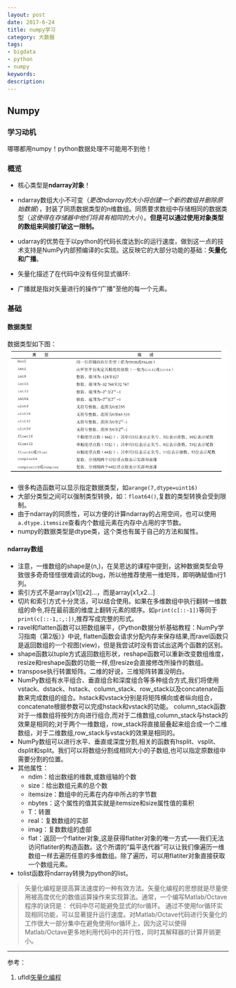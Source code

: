 ```yaml
---
layout: post
date: 2017-6-24
title: numpy学习
category: 大数据
tags: 
- bigdata
- python
- numpy
keywords: 
description: 
---
```


## Numpy

### 学习动机

哪哪都用numpy！python数据处理不可能用不到他！

### 概览
- 核心类型是**ndarray对象**！

- ndarray数组大小不可变（*更改ndarray的大小将创建一个新的数组并删除原始数据*），封装了同质数据类型的n维数组。同质要求数组中存储相同的数据类型（*这使得在存储器中他们将具有相同的大小*）。**但是可以通过使用对象类型的数组来间接打破这一限制。**
- udarray的优势在于以python的代码长度达到c的运行速度，做到这一点的技术支持是NumPy内部预编译的c实现。这反映它的大部分功能的基础：**矢量化和广播**。
- 矢量化描述了在代码中没有任何显式循环:
- 广播就是指对矢量进行的操作“广播”至他的每一个元素。

### 基础

#### 数据类型

数据类型如下图：
![](/img/numpydatatype.png)

- 很多构造函数可以显示指定数据类型，如`arange(7,dtype=uint16)`
- 大部分类型之间可以强制类型转换，如：`float64()`,复数的类型转换会受到限制。
- 由于ndarray的同质性，可以方便的计算ndarray的占用空间，也可以使用`a.dtype.itemsize`查看内个数组元素在内存中占用的字节数。
- numpy的数据类型是dtype类，这个类也有属于自己的方法和属性。


#### ndarray数组
<!-- more -->
- 注意，一维数组的shape是(n,)，在吴恩达的课程中提到，这种数据类型会导致很多奇奇怪怪很难调试的bug，所以他推荐使用一维矩阵，即明确赋值n行1列。
- 索引方式不是array[x1][x2]...，而是array[x1,x2...]
- 切片和索引方式十分灵活，可以结合使用。如果在多维数组中执行翻转一维数组的命令,将在最前面的维度上翻转元素的顺序。如`print(c[::-1])`等同于`print(c[::-1,:,:])`,推荐写成完整的形式。
- ravel和flatten函数可以把数组展平，《Python数据分析基础教程：NumPy学习指南（第2版）》中说, flatten函数会请求分配内存来保存结果,而ravel函数只是返回数组的一个视图(view)，但是我尝试时没有尝试出这两个函数的区别。
- shape函数以tuple方式返回数组形状，reshape函数可以重新改变数组维度， resize和reshape函数的功能一样,但resize会直接修改所操作的数组。 
- transpose执行转置矩阵。二维的好说，三维矩阵转置没明白。
- NumPy数组有水平组合、垂直组合和深度组合等多种组合方式,我们将使用 vstack、dstack、hstack、column\_stack、row\_stack以及concatenate函数来完成数组的组合。hstack和vstack分别是将矩阵横向或者纵向组合，concatenate根据参数可以完成hstack和vstack的功能。 column\_stack函数对于一维数组将按列方向进行组合,而对于二维数组,column\_stack与hstack的效果是相同的;对于两个一维数组，row\_stack将直接层叠起来组合成一个二维数组，对于二维数组,row\_stack与vstack的效果是相同的。
- NumPy数组可以进行水平、垂直或深度分割,相关的函数有hsplit、vsplit、dsplit和split。我们可以将数组分割成相同大小的子数组,也可以指定原数组中需要分割的位置。
- 其他属性：
	- ndim：给出数组的维数,或数组轴的个数
	- size：给出数组元素的总个数
	- itemsize：数组中的元素在内存中所占的字节数
	- nbytes：这个属性的值其实就是itemsize和size属性值的乘积
	- T：转置
	- real：复数数组的实部
	- imag：复数数组的虚部
	- flat：返回一个flatiter对象,这是获得flatiter对象的唯一方式——我们无法访问flatiter的构造函数。这个所谓的“扁平迭代器”可以让我们像遍历一维数组一样去遍历任意的多维数组。除了遍历，可以用flatiter对象直接获取一个数组元素。
- tolist函数将ndarray转换为python的list。






     
> 矢量化编程是提高算法速度的一种有效方法。矢量化编程的思想就是尽量使用被高度优化的数值运算操作来实现算法。通常，一个编写Matlab/Octave程序的诀窍是：
>        代码中尽可能避免显式的for循环。
>通过不使用for循环实现相同功能，可以显著提升运行速度。对Matlab/Octave代码进行矢量化的工作很大一部分集中在避免使用for循环上，因为这可以使得Matlab/Octave更多地利用代码中的并行性，同时其解释器的计算开销更小。

- - -
参考：
1. ufldl[矢量化编程](http://http://ufldl.stanford.edu/wiki/index.php?diff=2028&oldid=2027&title=%E7%9F%A2%E9%87%8F%E5%8C%96%E7%BC%96%E7%A8%8B)
